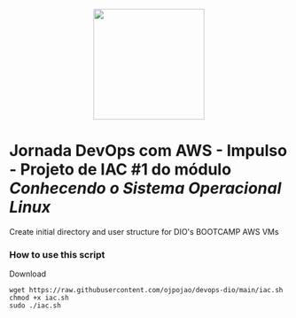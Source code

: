 <p align="center">
  <img src="https://hermes.digitalinnovation.one/tracks/7b035b91-8625-493c-a816-6740a4a25e9b.png" style="height: 200px; width:200px;"/>
</p>

# Jornada DevOps com AWS - Impulso - Projeto de IAC #1 do módulo *Conhecendo o Sistema Operacional Linux*

Create initial directory and user structure for DIO's BOOTCAMP AWS VMs

### How to use this script
Download

```
wget https://raw.githubusercontent.com/ojpojao/devops-dio/main/iac.sh
chmod +x iac.sh
sudo ./iac.sh
```
